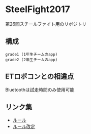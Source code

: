 # SteelFight2017
第26回スチールファイト用のリポジトリ

## 構成
```
grade1 (1年生チームのapp)
grade2 (2年生チームのapp)
```

## ETロボコンとの相違点
Bluetoothは試走時間のみ使用可能

## リンク集
+ [ルール](http://www.invite.gr.jp/news/robo/pdf/26robo_soft.pdf)
+ [ルール改定](http://www.invite.gr.jp/news/robo/pdf/soft_20170613.pdf)
